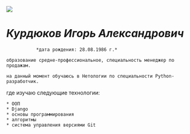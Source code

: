 ![](https://s110vlx.storage.yandex.net/rdisk/75e6c0d49076bc460f7184e2ad8799d4f3dcbf1027fdec7828cf797074ad9da5/65e74e89/RHgknFunOyX4_s8nRh1X8U_2TssFEuqpeuXWrvWDNFwLOQt66RvnYWJtZtoQRvMHje2ZETcSckeWK0UO858WCQ==?uid=98989527&filename=фото%20на%20анкету%201.jpg&disposition=inline&hash=&limit=0&content_type=image%2Fjpeg&owner_uid=98989527&fsize=348590&hid=886499e36256eabde6a984ce76f3cde5&media_type=image&tknv=v2&etag=feafcf76c3cb65e762b3711509058a20&rtoken=ao7hSq0hEqwb&force_default=yes&ycrid=na-2489959ff37317f5a454ccd260ed0654-downloader17e&ts=612ecb619f440&s=deeecbcf84d8643e2f7b64c2baf24f89b24f7dcc4c87b7b0f5b439ec081a4ee9&pb=U2FsdGVkX1-eB3xWSUYkceoqbWqM6DT5ay4AooAEHOdgb36zSXzN7eBO6olaw7jVPaiKJJoM4emo997-gxksrBjvzQWC_vErgdIGuy-1hLY)

# **_Курдюков Игорь Александрович_**

               *дата рождения: 28.08.1986 г.*

    образование средне-профессиональное, специальность менеджер по продажам.

    на данный момент обучаюсь в Нетологии по специальности Python-разработчик.

   где изучаю следующие технологии:

    * ООП
    * Django
    * основы программирования
    * алгоритмы
    * cистема управления версиями Git
  

